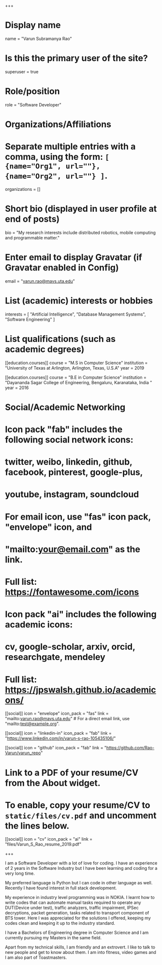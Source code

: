 +++
# Display name
name = "Varun Subramanya Rao"

# Is this the primary user of the site?
superuser = true

# Role/position
role = "Software Developer"

# Organizations/Affiliations
#   Separate multiple entries with a comma, using the form: `[ {name="Org1", url=""}, {name="Org2", url=""} ]`.
organizations = []

# Short bio (displayed in user profile at end of posts)
bio = "My research interests include distributed robotics, mobile computing and programmable matter."

# Enter email to display Gravatar (if Gravatar enabled in Config)
email = "varun.rao@mavs.uta.edu"

# List (academic) interests or hobbies
interests = [
  "Artificial Intelligence",
  "Database Management Systems",
  "Software Engineering"
]

# List qualifications (such as academic degrees)
[[education.courses]]
  course = "M.S in Computer Science"
  institution = "University of Texas at Arlington, Arlington, Texas, U.S.A"
  year = 2019

[[education.courses]]
  course = "B.E in Computer Science"
  institution = "Dayananda Sagar College of Engineering, Bengaluru, Karanataka, India "
  year = 2016



# Social/Academic Networking
#
# Icon pack "fab" includes the following social network icons:
#
#   twitter, weibo, linkedin, github, facebook, pinterest, google-plus,
#   youtube, instagram, soundcloud
#
#   For email icon, use "fas" icon pack, "envelope" icon, and
#   "mailto:your@email.com" as the link.
#
#   Full list: https://fontawesome.com/icons
#
# Icon pack "ai" includes the following academic icons:
#
#   cv, google-scholar, arxiv, orcid, researchgate, mendeley
#
#   Full list: https://jpswalsh.github.io/academicons/

[[social]]
  icon = "envelope"
  icon_pack = "fas"
  link = "mailto:varun.rao@mavs.uta.edu"  # For a direct email link, use "mailto:test@example.org".

[[social]]
  icon = "linkedin-in"
  icon_pack = "fab"
  link = "https://www.linkedin.com/in/varun-s-rao-105435106/"

[[social]]
  icon = "github"
  icon_pack = "fab"
  link = "https://github.com/Rao-Varun/varun_repo"

# Link to a PDF of your resume/CV from the About widget.
# To enable, copy your resume/CV to `static/files/cv.pdf` and uncomment the lines below.
 [[social]]
   icon = "cv"
   icon_pack = "ai"
   link = "files/Varun_S_Rao_resume_2019.pdf"

+++

I am a Software Developer with a lot of love for coding. I have an experience of 2 years in the Software Industry but I have been learning and coding for a very long time.

My preferred language is Python but I can code in other language as well. Recently I have found interest in full stack development. 

My experience in industry level programming was in NOKIA. I learnt how to write codes that can automate manual tasks required to operate any DUT(Device under test), 
traffic analyzers, traffic impairment, IPSec decryptions, packet generation, tasks related to transport component of BTS tower. Here I was appreciated for the solutions I offered, keeping my codes clean and keeping it up to the industry standard. 

I have a Bachelors of Engineering degree in Computer Science and I am currently pursuing my Masters in the same field.

Apart from my technical skills, I am friendly and an extrovert. I like to talk to new people and get to know about them. I am into fitness, video games and I am also part of Toastmasters. 
